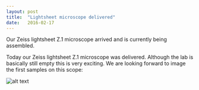 ```yaml
---
layout: post
title:  "Lightsheet microscope delivered"
date:   2016-02-17    
---
```


Our Zeiss lightsheet Z.1 microscope arrived and is currently being assembled.

Today our Zeiss lightsheet Z.1 microscope was delivered. Although the lab is basically still empty this is very exciting. We are looking forward to image the first samples on this scope:

![alt text](../../../../assets/z1.jpg "The new lightsheet microscope.")
